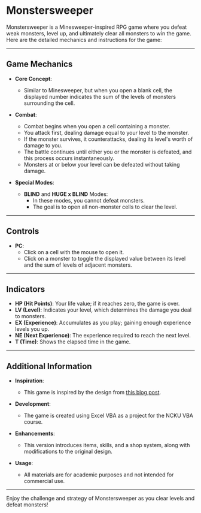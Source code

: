 # Monstersweeper

Monstersweeper is a Minesweeper-inspired RPG game where you defeat weak monsters, level up, and ultimately clear all monsters to win the game. Here are the detailed mechanics and instructions for the game:

---

## Game Mechanics

- **Core Concept**:
  - Similar to Minesweeper, but when you open a blank cell, the displayed number indicates the sum of the levels of monsters surrounding the cell.

- **Combat**:
  - Combat begins when you open a cell containing a monster.
  - You attack first, dealing damage equal to your level to the monster.
  - If the monster survives, it counterattacks, dealing its level's worth of damage to you.
  - The battle continues until either you or the monster is defeated, and this process occurs instantaneously.
  - Monsters at or below your level can be defeated without taking damage.

- **Special Modes**:
  - **BLIND** and **HUGE x BLIND** Modes:
    - In these modes, you cannot defeat monsters.
    - The goal is to open all non-monster cells to clear the level.

---

## Controls

- **PC**:
  - Click on a cell with the mouse to open it.
  - Click on a monster to toggle the displayed value between its level and the sum of levels of adjacent monsters.
---

## Indicators

- **HP (Hit Points)**: Your life value; if it reaches zero, the game is over.
- **LV (Level)**: Indicates your level, which determines the damage you deal to monsters.
- **EX (Experience)**: Accumulates as you play; gaining enough experience levels you up.
- **NE (Next Experience)**: The experience required to reach the next level.
- **T (Time)**: Shows the elapsed time in the game.

---

## Additional Information

- **Inspiration**:
  - This game is inspired by the design from [this blog post](https://thewrongtools.wordpress.com/2015/08/31/cellsweeper-xlsm-dungeon-crawler-rpg-based-on-minesweeper/).

- **Development**:
  - The game is created using Excel VBA as a project for the NCKU VBA course.

- **Enhancements**:
  - This version introduces items, skills, and a shop system, along with modifications to the original design.

- **Usage**:
  - All materials are for academic purposes and not intended for commercial use.

---

Enjoy the challenge and strategy of Monstersweeper as you clear levels and defeat monsters!
